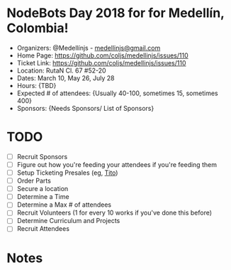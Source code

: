  # NodeBots Day 2018 for for Medellín, Colombia!

 - Organizers: @Medellínjs - medellinjs@gmail.com
 - Home Page: https://github.com/coljs/medellinjs/issues/110
 - Ticket Link: https://github.com/coljs/medellinjs/issues/110
 - Location: RutaN Cl. 67 #52-20
 - Dates: March 10, May 26, July 28
 - Hours: {TBD}
 - Expected # of attendees: {Usually 40-100, sometimes 15, sometimes 400}
 - Sponsors: {Needs Sponsors/ List of Sponsors}

# TODO

 - [ ] Recruit Sponsors
 - [ ] Figure out how you're feeding your attendees if you're feeding them
 - [ ] Setup Ticketing Presales (eg, [Tito](https://ti.to/))
 - [ ] Order Parts
 - [ ] Secure a location
 - [ ] Determine a Time
 - [ ] Determine a Max # of attendees
 - [ ] Recruit Volunteers (1 for every 10 works if you've done this before)
 - [ ] Determine Curriculum and Projects
 - [ ] Recruit Attendees

# Notes
